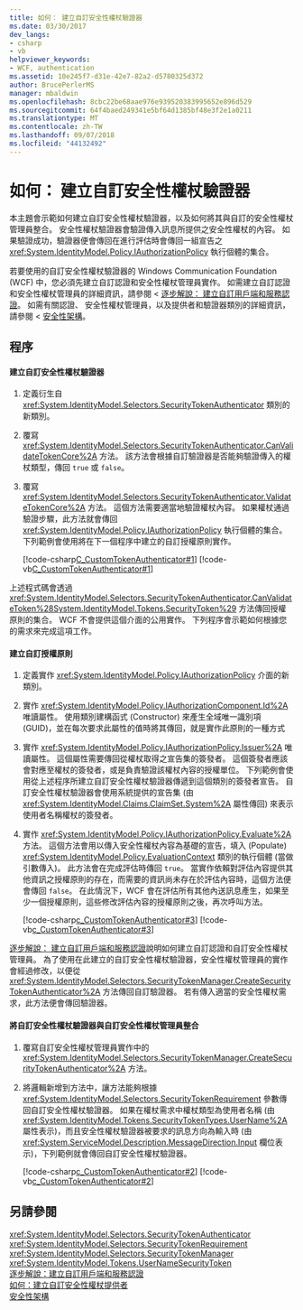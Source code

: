 ```yaml
---
title: 如何： 建立自訂安全性權杖驗證器
ms.date: 03/30/2017
dev_langs:
- csharp
- vb
helpviewer_keywords:
- WCF, authentication
ms.assetid: 10e245f7-d31e-42e7-82a2-d5780325d372
author: BrucePerlerMS
manager: mbaldwin
ms.openlocfilehash: 8cbc22be68aae976e939520383995652e896d529
ms.sourcegitcommit: 64f4baed249341e5bf64d1385bf48e3f2e1a0211
ms.translationtype: MT
ms.contentlocale: zh-TW
ms.lasthandoff: 09/07/2018
ms.locfileid: "44132492"
---
```

# <a name="how-to-create-a-custom-security-token-authenticator"></a>如何： 建立自訂安全性權杖驗證器
本主題會示範如何建立自訂安全性權杖驗證器，以及如何將其與自訂的安全性權杖管理員整合。 安全性權杖驗證器會驗證傳入訊息所提供之安全性權杖的內容。 如果驗證成功，驗證器便會傳回在進行評估時會傳回一組宣告之 <xref:System.IdentityModel.Policy.IAuthorizationPolicy> 執行個體的集合。  
  
 若要使用的自訂安全性權杖驗證器的 Windows Communication Foundation (WCF) 中，您必須先建立自訂認證和安全性權杖管理員實作。 如需建立自訂認證和安全性權杖管理員的詳細資訊，請參閱 <<c0> [ 逐步解說： 建立自訂用戶端和服務認證](../../../../docs/framework/wcf/extending/walkthrough-creating-custom-client-and-service-credentials.md)。 如需有關認證、 安全性權杖管理員，以及提供者和驗證器類別的詳細資訊，請參閱 <<c0> [ 安全性架構](https://msdn.microsoft.com/library/16593476-d36a-408d-808c-ae6fd483e28f)。  
  
## <a name="procedures"></a>程序  
  
#### <a name="to-create-a-custom-security-token-authenticator"></a>建立自訂安全性權杖驗證器  
  
1.  定義衍生自 <xref:System.IdentityModel.Selectors.SecurityTokenAuthenticator> 類別的新類別。  
  
2.  覆寫 <xref:System.IdentityModel.Selectors.SecurityTokenAuthenticator.CanValidateTokenCore%2A> 方法。 該方法會根據自訂驗證器是否能夠驗證傳入的權杖類型，傳回 `true` 或 `false`。  
  
3.  覆寫 <xref:System.IdentityModel.Selectors.SecurityTokenAuthenticator.ValidateTokenCore%2A> 方法。 這個方法需要適當地驗證權杖內容。 如果權杖通過驗證步驟，此方法就會傳回 <xref:System.IdentityModel.Policy.IAuthorizationPolicy> 執行個體的集合。 下列範例會使用將在下一個程序中建立的自訂授權原則實作。  
  
     [!code-csharp[C_CustomTokenAuthenticator#1](../../../../samples/snippets/csharp/VS_Snippets_CFX/c_customtokenauthenticator/cs/source.cs#1)]
     [!code-vb[C_CustomTokenAuthenticator#1](../../../../samples/snippets/visualbasic/VS_Snippets_CFX/c_customtokenauthenticator/vb/source.vb#1)]  
  
 上述程式碼會透過 <xref:System.IdentityModel.Selectors.SecurityTokenAuthenticator.CanValidateToken%28System.IdentityModel.Tokens.SecurityToken%29> 方法傳回授權原則的集合。 WCF 不會提供這個介面的公用實作。 下列程序會示範如何根據您的需求來完成這項工作。  
  
#### <a name="to-create-a-custom-authorization-policy"></a>建立自訂授權原則  
  
1.  定義實作 <xref:System.IdentityModel.Policy.IAuthorizationPolicy> 介面的新類別。  
  
2.  實作 <xref:System.IdentityModel.Policy.IAuthorizationComponent.Id%2A> 唯讀屬性。 使用類別建構函式 (Constructor) 來產生全域唯一識別項 (GUID)，並在每次要求此屬性的值時將其傳回，就是實作此原則的一種方式  
  
3.  實作 <xref:System.IdentityModel.Policy.IAuthorizationPolicy.Issuer%2A> 唯讀屬性。 這個屬性需要傳回從權杖取得之宣告集的簽發者。 這個簽發者應該會對應至權杖的簽發者，或是負責驗證該權杖內容的授權單位。 下列範例會使用從上述程序所建立自訂安全性權杖驗證器傳遞到這個類別的簽發者宣告。 自訂安全性權杖驗證器會使用系統提供的宣告集 (由 <xref:System.IdentityModel.Claims.ClaimSet.System%2A> 屬性傳回) 來表示使用者名稱權杖的簽發者。  
  
4.  實作 <xref:System.IdentityModel.Policy.IAuthorizationPolicy.Evaluate%2A> 方法。 這個方法會用以傳入安全性權杖內容為基礎的宣告，填入 (Populate) <xref:System.IdentityModel.Policy.EvaluationContext> 類別的執行個體 (當做引數傳入)。 此方法會在完成評估時傳回 `true`。 當實作依賴對評估內容提供其他資訊之授權原則的存在，而需要的資訊尚未存在於評估內容時，這個方法便會傳回 `false`。 在此情況下，WCF 會在評估所有其他內送訊息產生，如果至少一個授權原則，這些修改評估內容的授權原則之後，再次呼叫方法。  
  
     [!code-csharp[c_CustomTokenAuthenticator#3](../../../../samples/snippets/csharp/VS_Snippets_CFX/c_customtokenauthenticator/cs/source.cs#3)]
     [!code-vb[c_CustomTokenAuthenticator#3](../../../../samples/snippets/visualbasic/VS_Snippets_CFX/c_customtokenauthenticator/vb/source.vb#3)]  

 [逐步解說： 建立自訂用戶端和服務認證](../../../../docs/framework/wcf/extending/walkthrough-creating-custom-client-and-service-credentials.md)說明如何建立自訂認證和自訂安全性權杖管理員。 為了使用在此建立的自訂安全性權杖驗證器，安全性權杖管理員的實作會經過修改，以便從 <xref:System.IdentityModel.Selectors.SecurityTokenManager.CreateSecurityTokenAuthenticator%2A> 方法傳回自訂驗證器。 若有傳入適當的安全性權杖需求，此方法便會傳回驗證器。  
  
#### <a name="to-integrate-a-custom-security-token-authenticator-with-a-custom-security-token-manager"></a>將自訂安全性權杖驗證器與自訂安全性權杖管理員整合  
  
1.  覆寫自訂安全性權杖管理員實作中的 <xref:System.IdentityModel.Selectors.SecurityTokenManager.CreateSecurityTokenAuthenticator%2A> 方法。  
  
2.  將邏輯新增到方法中，讓方法能夠根據 <xref:System.IdentityModel.Selectors.SecurityTokenRequirement> 參數傳回自訂安全性權杖驗證器。 如果在權杖需求中權杖類型為使用者名稱 (由 <xref:System.IdentityModel.Tokens.SecurityTokenTypes.UserName%2A> 屬性表示)，而且安全性權杖驗證器被要求的訊息方向為輸入時 (由 <xref:System.ServiceModel.Description.MessageDirection.Input> 欄位表示)，下列範例就會傳回自訂安全性權杖驗證器。  
  
     [!code-csharp[c_CustomTokenAuthenticator#2](../../../../samples/snippets/csharp/VS_Snippets_CFX/c_customtokenauthenticator/cs/source.cs#2)]
     [!code-vb[c_CustomTokenAuthenticator#2](../../../../samples/snippets/visualbasic/VS_Snippets_CFX/c_customtokenauthenticator/vb/source.vb#2)]  
 
## <a name="see-also"></a>另請參閱  
 <xref:System.IdentityModel.Selectors.SecurityTokenAuthenticator>  
 <xref:System.IdentityModel.Selectors.SecurityTokenRequirement>  
 <xref:System.IdentityModel.Selectors.SecurityTokenManager>  
 <xref:System.IdentityModel.Tokens.UserNameSecurityToken>  
 [逐步解說：建立自訂用戶端和服務認證](../../../../docs/framework/wcf/extending/walkthrough-creating-custom-client-and-service-credentials.md)  
 [如何：建立自訂安全性權杖提供者](../../../../docs/framework/wcf/extending/how-to-create-a-custom-security-token-provider.md)  
 [安全性架構](https://msdn.microsoft.com/library/16593476-d36a-408d-808c-ae6fd483e28f)
